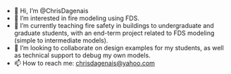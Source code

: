 - 👋 Hi, I’m @ChrisDagenais
- 👀 I’m interested in fire modeling using FDS.
- 🌱 I’m currently teaching fire safety in buildings to undergraduate and graduate students, with an end-term project related to FDS modeling (simple to intermediate models).
- 💞️ I’m looking to collaborate on design examples for my students, as well as technical support to debug my own models.
- 📫 How to reach me: chrisdagenais@yahoo.com

<!---
ChrisDagenais/ChrisDagenais is a ✨ special ✨ repository because its `README.md` (this file) appears on your GitHub profile.
You can click the Preview link to take a look at your changes.
--->
